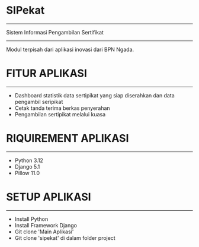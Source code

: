 # SIPekat
*******************************************
Sistem Informasi Pengambilan Sertifikat
*******************************************

Modul terpisah dari aplikasi inovasi dari BPN Ngada.

# FITUR APLIKASI
*******************************************
-  Dashboard statistik data sertipikat yang siap diserahkan dan data pengambil seripikat
-  Cetak tanda terima berkas penyerahan
-  Pengambilan sertipikat melalui kuasa


# RIQUIREMENT APLIKASI
*******************************************
-  Python 3.12
-  Django 5.1
-  Pillow 11.0


# SETUP APLIKASI
*******************************************
-  Install Python
-  Install Framework Django
-  Git clone 'Main Aplikasi'
-  Git clone 'sipekat' di dalam folder project
